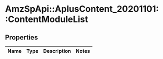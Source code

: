 # AmzSpApi::AplusContent_20201101::ContentModuleList

## Properties
Name | Type | Description | Notes
------------ | ------------- | ------------- | -------------

